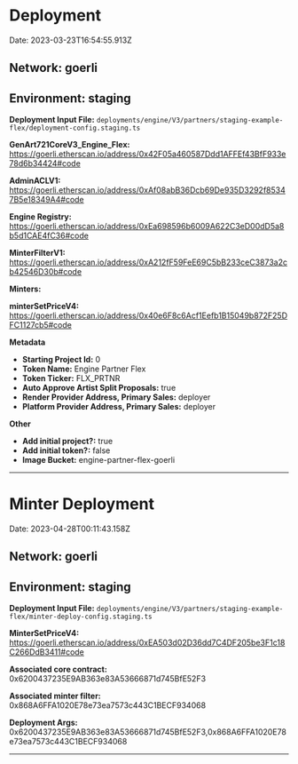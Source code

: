 # Deployment

Date: 2023-03-23T16:54:55.913Z

## **Network:** goerli

## **Environment:** staging

**Deployment Input File:** `deployments/engine/V3/partners/staging-example-flex/deployment-config.staging.ts`

**GenArt721CoreV3_Engine_Flex:** https://goerli.etherscan.io/address/0x42F05a460587Ddd1AFFEf43BfF933e78d6b34424#code

**AdminACLV1:** https://goerli.etherscan.io/address/0xAf08abB36Dcb69De935D3292f85347B5e18349A4#code

**Engine Registry:** https://goerli.etherscan.io/address/0xEa698596b6009A622C3eD00dD5a8b5d1CAE4fC36#code

**MinterFilterV1:** https://goerli.etherscan.io/address/0xA212fF59FeE69C5bB233ceC3873a2cb42546D30b#code

**Minters:**

**minterSetPriceV4:** https://goerli.etherscan.io/address/0x40e6F8c6Acf1Eefb1B15049b872F25DFC1127cb5#code

**Metadata**

- **Starting Project Id:** 0
- **Token Name:** Engine Partner Flex
- **Token Ticker:** FLX_PRTNR
- **Auto Approve Artist Split Proposals:** true
- **Render Provider Address, Primary Sales:** deployer
- **Platform Provider Address, Primary Sales:** deployer

**Other**

- **Add initial project?:** true
- **Add initial token?:** false
- **Image Bucket:** engine-partner-flex-goerli

---

# Minter Deployment

Date: 2023-04-28T00:11:43.158Z

## **Network:** goerli

## **Environment:** staging

**Deployment Input File:** `deployments/engine/V3/partners/staging-example-flex/minter-deploy-config.staging.ts`

**MinterSetPriceV4:** https://goerli.etherscan.io/address/0xEA503d02D36dd7C4DF205be3F1c18C266DdB3411#code

**Associated core contract:** 0x6200437235E9AB363e83A53666871d745BfE52F3

**Associated minter filter:** 0x868A6FFA1020E78e73ea7573c443C1BECF934068

**Deployment Args:** 0x6200437235E9AB363e83A53666871d745BfE52F3,0x868A6FFA1020E78e73ea7573c443C1BECF934068

---

